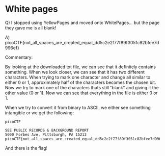 # White pages

Q) I stopped using YellowPages and moved onto WhitePages... but the page they gave me is all blank!

A) picoCTF{not_all_spaces_are_created_equal_dd5c2e2f77f89f3051c82bfee7d996ef}

Commentary:

By looking at the downloaded txt file, we can see that it definitely contains something.
When we look closer, we can see that it has two different characters.
When trying to mark one character and change all similar to either 0 or 1, 
approximately half of the characters becomes the chosen bit.
Now we try to mark one of the characters thats still "blank" and giving it the other value (0 or 1).
Now we can see that everything in the file is either 0 or 1.

When we try to convert it from binary to ASCII, we either see something intangible or we get the following:

```
picoCTF

SEE PUBLIC RECORDS & BACKGROUND REPORT
5000 Forbes Ave, Pittsburgh, PA 15213
picoCTF{not_all_spaces_are_created_equal_dd5c2e2f77f89f3051c82bfee7d996ef}
```

And there is the flag!